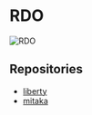 # RDO

![RDO](http://community.redhat.com/images/blog/rdo-logo.png)


## Repositories

  * [liberty](http://mirror.centos.org/centos/7/cloud/x86_64/openstack-liberty/)
  * [mitaka](http://mirror.centos.org/centos/7/cloud/x86_64/openstack-mitaka/)
